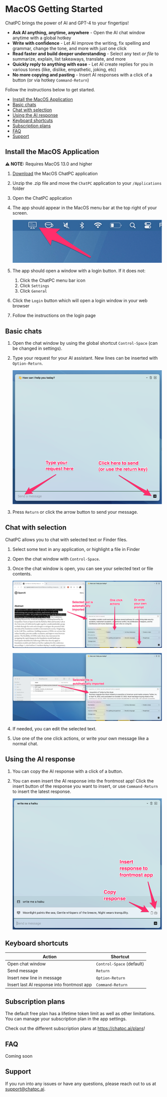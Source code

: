 # MacOS Getting Started

ChatPC brings the power of AI and GPT-4 to your fingertips!

- **Ask AI anything, anytime, anywhere** - Open the AI chat window anytime with a global hotkey
- **Write with confidence** - Let AI improve the writing, fix spelling and grammar, change the tone, and more with just one click
- **Read faster and build deeper understanding** - Select any text *or file* to summarize, explain, list takeaways, translate, and more
- **Quickly reply to anything with ease** - Let AI create replies for you in various tones (like, dislike, empathetic, joking, etc)
- **No more copying and pasting** - Insert AI responses with a click of a button (or via hotkey `Command-Return`)

Follow the instructions below to get started.
- [Install the MacOS Application](#install-the-macos-application)
- [Basic chats](#basic-chats)
- [Chat with selection](#chat-with-selection)
- [Using the AI response](#using-the-ai-response)
- [Keyboard shortcuts](#keyboard-shortcuts)
- [Subscription plans](#subscription-plans)
- [FAQ](#faq)
- [Support](#support)

## Install the MacOS Application

__⚠️ NOTE:__ Requires MacOS 13.0 and higher

1. [Download](https://github.com/dounan/chat-pc-site/releases/download/v0.10/ChatPC.v0.12.zip) the MacOS ChatPC application

1. Unzip the .zip file and move the `ChatPC` application to your `/Applications` folder

1. Open the ChatPC application

1. The app should appear in the MacOS menu bar at the top right of your screen.

    ![opened app](/images/macos-getting-started/opened_app_arrow.png)

1. The app should open a window with a login button. If it does not:
    1. Click the ChatPC menu bar icon
    1. Click `Settings`
    1. Click `General`

1. Click the `Login` button which will open a login window in your web browser

1. Follow the instructions on the login page

## Basic chats

1. Open the chat window by using the global shortcut `Control-Space` (can be changed in settings).

1. Type your request for your AI assistant. New lines can be inserted with `Option-Return`.

    ![empty chat](/images/macos-getting-started/empty-chat.png)

1. Press `Return` or click the arrow button to send your message.

## Chat with selection

ChatPC allows you to chat with selected text or Finder files.

1. Select some text in any application, or highlight a file in Finder

1. Open the chat window with `Control-Space`.

1. Once the chat window is open, you can see your selected text or file contents.

    ![import selected text](/images/macos-getting-started/import-selected-text.png)

    ![import selected file](/images/macos-getting-started/import-selected-file.png)

1. If needed, you can edit the selected text.

1. Use one of the one click actions, or write your own message like a normal chat.

## Using the AI response

1. You can copy the AI response with a click of a button.

1. You can even insert the AI response into the frontmost app! Click the insert button of the response you want to insert, or use `Command-Return` to insert the latest response.

    ![chat response](/images/macos-getting-started/chat-response.png)

## Keyboard shortcuts

| Action | Shortcut |
| - | - |
| Open chat window | `Control-Space` (default) |
| Send message | `Return` |
| Insert new line in message | `Option-Return` |
| Insert last AI response into frontmost app | `Command-Return` |

## Subscription plans

The default free plan has a lifetime token limit as well as other limitations. You can manage your subscription plan in the app settings.

Check out the different subscription plans at https://chatpc.ai/plans!

## FAQ

Coming soon

## Support

If you run into any issues or have any questions, please reach out to us at support@chatpc.ai.
